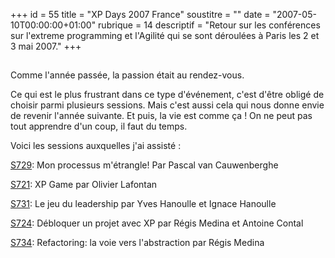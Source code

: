 +++
id = 55
title = "XP Days 2007 France"
soustitre = ""
date = "2007-05-10T00:00:00+01:00"
rubrique = 14
descriptif = "Retour sur les conférences sur l'extreme programming et l'Agilité qui se sont déroulées à Paris les 2 et 3 mai 2007."
+++

<h2></h2>
Comme l'année passée, la passion était au rendez-vous. 

Ce qui est le plus frustrant dans ce type d'événement, c'est d'être obligé de choisir parmi plusieurs sessions. Mais c'est aussi cela qui nous donne envie de revenir l'année suivante. Et puis, la vie est comme ça ! On ne peut pas tout apprendre d'un coup, il faut du temps.

Voici les sessions auxquelles j'ai assisté :

[S729](http://xp-france.net/index.php?option=com_content&task=view&id=35&Itemid=104#S729): Mon processus m'étrangle! Par Pascal van Cauwenberghe

[S721](http://xp-france.net/index.php?option=com_content&task=view&id=35&Itemid=104#S721): XP Game par Olivier Lafontan

[S731](http://xp-france.net/index.php?option=com_content&task=view&id=35&Itemid=104#S731): Le jeu du leadership par Yves Hanoulle et Ignace Hanoulle

[S724](http://xp-france.net/index.php?option=com_content&task=view&id=35&Itemid=104#S724): Débloquer un projet avec XP par Régis Medina et Antoine Contal

[S734](http://xp-france.net/index.php?option=com_content&task=view&id=35&Itemid=104#S734): Refactoring: la voie vers l'abstraction par Régis Medina